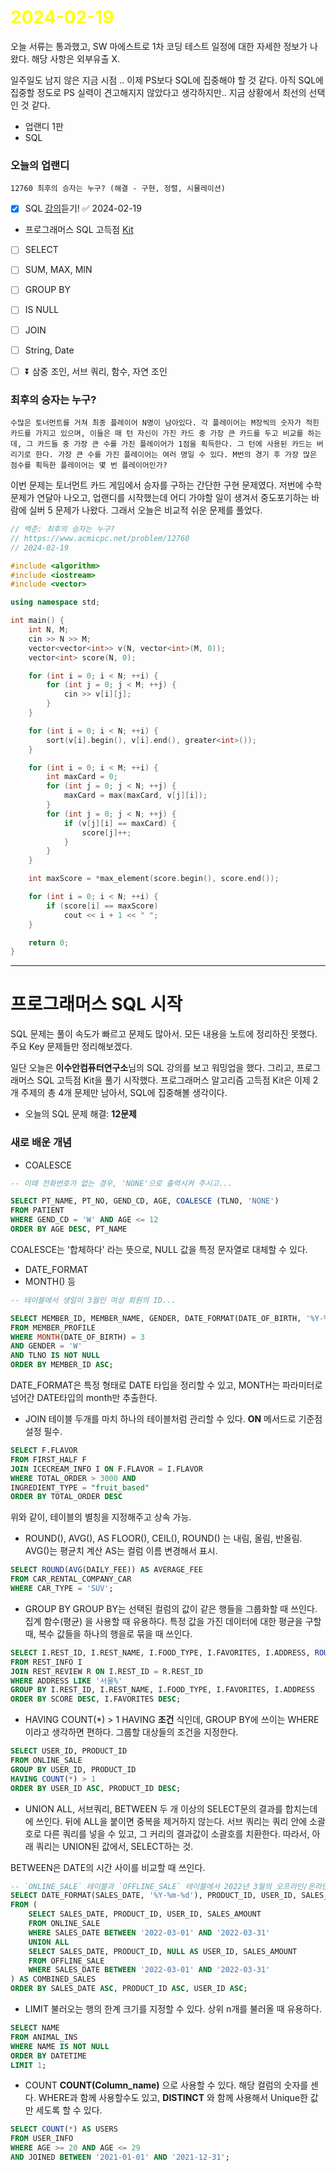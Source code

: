 # <span style="color:yellow">2024-02-19</span>

오늘 서류는 통과했고, SW 마에스트로 1차 코딩 테스트 일정에 대한 자세한 정보가 나왔다.
해당 사항은 외부유출 X.

일주일도 남지 않은 지금 시점 .. 이제 PS보다 SQL에 집중해야 할 것 같다.
아직 SQL에 집중할 정도로 PS 실력이 견고해지지 않았다고 생각하지만.. 지금 상황에서 최선의 선택인 것 같다.

- 업랜디 1판
- SQL

### 오늘의 업랜디
```
12760 최후의 승자는 누구? (해결 - 구현, 정렬, 시뮬레이션)
```

- [x] SQL [강의](https://www.youtube.com/watch?v=vgIc4ctNFbc)듣기! ✅ 2024-02-19

- 프로그래머스 SQL 고득점 [Kit](https://school.programmers.co.kr/learn/challenges?tab=sql_practice_kit)
- [ ] SELECT
- [ ] SUM, MAX, MIN
- [ ] GROUP BY
- [ ] IS NULL
- [ ] JOIN
- [ ] String, Date
- [ ] ⏬ 삼중 조인, 서브 쿼리, 함수, 자연 조인


### 최후의 승자는 누구?
```
수많은 토너먼트를 거쳐 최종 플레이어 N명이 남아있다. 각 플레이어는 M장씩의 숫자가 적힌 카드를 가지고 있으며, 이들은 매 턴 자신이 가진 카드 중 가장 큰 카드를 두고 비교를 하는데, 그 카드들 중 가장 큰 수를 가진 플레이어가 1점을 획득한다. 그 턴에 사용된 카드는 버리기로 한다. 가장 큰 수를 가진 플레이어는 여러 명일 수 있다. M번의 경기 후 가장 많은 점수를 획득한 플레이어는 몇 번 플레이어인가?
```

이번 문제는 토너먼트 카드 게임에서 승자를 구하는 간단한 구현 문제였다. 저번에 수학 문제가 연달아 나오고, 업랜디를 시작했는데 어디 가야할 일이 생겨서 중도포기하는 바람에 실버 5 문제가 나왔다. 그래서 오늘은 비교적 쉬운 문제를 풀었다.


```cpp
// 백준: 최후의 승자는 누구?
// https://www.acmicpc.net/problem/12760
// 2024-02-19

#include <algorithm>
#include <iostream>
#include <vector>

using namespace std;

int main() {
    int N, M;
    cin >> N >> M;
    vector<vector<int>> v(N, vector<int>(M, 0));
    vector<int> score(N, 0);

    for (int i = 0; i < N; ++i) {
        for (int j = 0; j < M; ++j) {
            cin >> v[i][j];
        }
    }

    for (int i = 0; i < N; ++i) {
        sort(v[i].begin(), v[i].end(), greater<int>());
    }

    for (int i = 0; i < M; ++i) {
        int maxCard = 0;
        for (int j = 0; j < N; ++j) {
            maxCard = max(maxCard, v[j][i]);
        }
        for (int j = 0; j < N; ++j) {
            if (v[j][i] == maxCard) {
                score[j]++;
            }
        }
    }

    int maxScore = *max_element(score.begin(), score.end());

    for (int i = 0; i < N; ++i) {
        if (score[i] == maxScore)
            cout << i + 1 << " ";
    }

    return 0;
}
```




- - -

# 프로그래머스 SQL 시작

SQL 문제는 풀이 속도가 빠르고 문제도 많아서. 모든 내용을 노트에 정리하진 못했다.
주요 Key 문제들만 정리해보겠다.

일단 오늘은 **이수안컴퓨터연구소**님의 SQL 강의를 보고 워밍업을 했다.
그리고, 프로그래머스 SQL 고득점 Kit을 풀기 시작했다.
프로그래머스 알고리즘 고득점 Kit은 이제 2개 주제의 총 4개 문제만 남아서, SQL에 집중해볼 생각이다.


- 오늘의 SQL 문제 해결: **12문제**

### 새로 배운 개념

- COALESCE
```sql
-- 이때 전화번호가 없는 경우, 'NONE'으로 출력시켜 주시고...

SELECT PT_NAME, PT_NO, GEND_CD, AGE, COALESCE (TLNO, 'NONE')
FROM PATIENT
WHERE GEND_CD = 'W' AND AGE <= 12
ORDER BY AGE DESC, PT_NAME
```

COALESCE는 '합체하다' 라는 뜻으로, NULL 값을 특정 문자열로 대체할 수 있다.


- DATE_FORMAT
- MONTH() 등

```sql
-- 테이블에서 생일이 3월인 여성 회원의 ID...

SELECT MEMBER_ID, MEMBER_NAME, GENDER, DATE_FORMAT(DATE_OF_BIRTH, '%Y-%m-%d')
FROM MEMBER_PROFILE
WHERE MONTH(DATE_OF_BIRTH) = 3
AND GENDER = 'W'
AND TLNO IS NOT NULL
ORDER BY MEMBER_ID ASC;
```

DATE_FORMAT은 특정 형태로 DATE 타입을 정리할 수 있고, MONTH는 파라미터로 넘어간 DATE타입의 month만 추출한다.



- JOIN
테이블 두개를 마치 하나의 테이블처럼 관리할 수 있다. **ON** 메서드로 기준점 설정 필수.

```sql
SELECT F.FLAVOR
FROM FIRST_HALF F
JOIN ICECREAM_INFO I ON F.FLAVOR = I.FLAVOR
WHERE TOTAL_ORDER > 3000 AND
INGREDIENT_TYPE = "fruit_based"
ORDER BY TOTAL_ORDER DESC
```

위와 같이, 테이블의 별칭을 지정해주고 상속 가능.



- ROUND(), AVG(), AS
FLOOR(), CEIL(), ROUND() 는 내림, 올림, 반올림.
AVG()는 평균치 계산
AS는 컬럼 이름 변경해서 표시.

```sql
SELECT ROUND(AVG(DAILY_FEE)) AS AVERAGE_FEE
FROM CAR_RENTAL_COMPANY_CAR
WHERE CAR_TYPE = 'SUV';
```




- GROUP BY
GROUP BY는 선택된 컬럼의 값이 같은 행들을 그룹화할 때 쓰인다.
집계 함수(평균) 을 사용할 때 유용하다. 특정 값을 가진 데이터에 대한 평균을 구할 때, 복수 값들을 하나의 행을로 묶을 때 쓰인다.

```sql
SELECT I.REST_ID, I.REST_NAME, I.FOOD_TYPE, I.FAVORITES, I.ADDRESS, ROUND(AVG(R.REVIEW_SCORE), 2) AS SCORE
FROM REST_INFO I
JOIN REST_REVIEW R ON I.REST_ID = R.REST_ID
WHERE ADDRESS LIKE '서울%'
GROUP BY I.REST_ID, I.REST_NAME, I.FOOD_TYPE, I.FAVORITES, I.ADDRESS
ORDER BY SCORE DESC, I.FAVORITES DESC;
```




- HAVING COUNT(\*) > 1
HAVING **조건** 식인데, GROUP BY에 쓰이는 WHERE이라고 생각하면 편하다. 그룹할 대상들의 조건을 지정한다.

```sql
SELECT USER_ID, PRODUCT_ID
FROM ONLINE_SALE
GROUP BY USER_ID, PRODUCT_ID
HAVING COUNT(*) > 1
ORDER BY USER_ID ASC, PRODUCT_ID DESC;
```




- UNION ALL, 서브쿼리, BETWEEN
두 개 이상의 SELECT문의 결과를 합치는데에 쓰인다. 뒤에 ALL을 붙이면 중복을 제거하지 않는다.
서브 쿼리는 쿼리 안에 소괄호로 다른 쿼리를 넣을 수 있고, 그 커리의 결과값이 소괄호를 치환한다.
따라서, 아래 쿼리는 UNION된 값에서, SELECT하는 것.

BETWEEN은 DATE의 시간 사이를 비교할 때 쓰인다.

```sql
-- `ONLINE_SALE` 테이블과 `OFFLINE_SALE` 테이블에서 2022년 3월의 오프라인/온라인 상품 판매 데이터...
SELECT DATE_FORMAT(SALES_DATE, '%Y-%m-%d'), PRODUCT_ID, USER_ID, SALES_AMOUNT
FROM (
    SELECT SALES_DATE, PRODUCT_ID, USER_ID, SALES_AMOUNT
    FROM ONLINE_SALE
    WHERE SALES_DATE BETWEEN '2022-03-01' AND '2022-03-31'
    UNION ALL
    SELECT SALES_DATE, PRODUCT_ID, NULL AS USER_ID, SALES_AMOUNT
    FROM OFFLINE_SALE
    WHERE SALES_DATE BETWEEN '2022-03-01' AND '2022-03-31'
) AS COMBINED_SALES
ORDER BY SALES_DATE ASC, PRODUCT_ID ASC, USER_ID ASC;
```



- LIMIT
불러오는 행의 한계 크기를 지정할 수 있다. 상위 n개를 불러올 때 유용하다.

```sql
SELECT NAME
FROM ANIMAL_INS
WHERE NAME IS NOT NULL
ORDER BY DATETIME
LIMIT 1;
```



- COUNT
**COUNT(Column_name)** 으로 사용할 수 있다. 해당 컬럼의 숫자를 센다. WHERE과 함께 사용할수도 있고, **DISTINCT** 와 함께 사용해서 Unique한 값만 세도록 할 수 있다.

```sql
SELECT COUNT(*) AS USERS
FROM USER_INFO
WHERE AGE >= 20 AND AGE <= 29
AND JOINED BETWEEN '2021-01-01' AND '2021-12-31';
```


